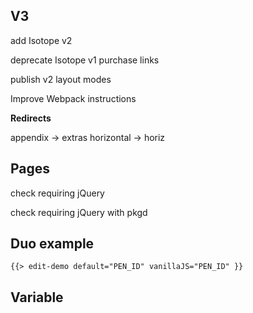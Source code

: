 ## V3

add Isotope v2

deprecate Isotope v1 purchase links

<!-- remove jQuery -->

publish v2 layout modes

<!-- stagger option -->

Improve Webpack instructions

<!-- updating from v2 -->

**Redirects**

appendix -> extras
horizontal -> horiz

## Pages

check requiring jQuery

check requiring jQuery with pkgd

## Duo example

<div class="duo example">
  <div class="duo__cell example__code">
    
  </div>
  <div class="duo__cell example__demo">
    
    {{> edit-demo default="PEN_ID" vanillaJS="PEN_ID" }}
  </div>
</div>

## Variable

<p class="variable">
  <code class="variable__code"></code>
  <span class="variable__type"></span>
  <span class="variable__description"></span>
</p>
